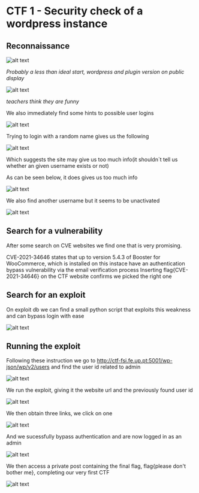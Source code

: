 # CTF 1 - Security check of a wordpress instance 

## Reconnaissance

![alt text](https://git.fe.up.pt/fsi/fsi2223/l11g03/-/raw/main/imgs/ctf1img1.PNG "Title")

*Probably a less than ideal start, wordpress and plugin version on public display*

![alt text](https://git.fe.up.pt/fsi/fsi2223/l11g03/-/raw/main/imgs/ctf1img2.PNG "Title")

*teachers think they are funny*

We also immediately find some hints to possible user logins

![alt text](https://git.fe.up.pt/fsi/fsi2223/l11g03/-/raw/main/imgs/ctf1img3.PNG "Title")

Trying to login with a random name gives us the following

![alt text](https://git.fe.up.pt/fsi/fsi2223/l11g03/-/raw/main/imgs/ctf1img4.PNG "Title")

Which suggests the site may give us too much info(it shouldn´t tell us whether an given username exists or not)

As can be seen below, it does gives us too much info

![alt text](https://git.fe.up.pt/fsi/fsi2223/l11g03/-/raw/main/imgs/ctf1img5.PNG "Title")

We also find another username but it seems to be unactivated

![alt text](https://git.fe.up.pt/fsi/fsi2223/l11g03/-/raw/main/imgs/ctf1img6.PNG "Title")

## Search for a vulnerability

After some search on CVE websites we find one that is very promising.

CVE-2021-34646 states that up to version 5.4.3 of Booster for WooCommerce, which is installed on this instace have an authentication bypass vulnerability via the email verification process
Inserting flag{CVE-2021-34646} on the CTF website confirms we picked the right one

## Search for an exploit

On exploit db we can find a small python script that exploits this weakness and can bypass login with ease

![alt text](https://git.fe.up.pt/fsi/fsi2223/l11g03/-/raw/main/imgs/ctf1img7.PNG "Title")

## Running the exploit

Following these instruction we go to http://ctf-fsi.fe.up.pt:5001/wp-json/wp/v2/users and find the user id related to admin

![alt text](https://git.fe.up.pt/fsi/fsi2223/l11g03/-/raw/main/imgs/ctf1img8.PNG "Title")

We run the exploit, giving it the website url and the previously found user id

![alt text](https://git.fe.up.pt/fsi/fsi2223/l11g03/-/raw/main/imgs/ctf1img8.PNG "Title")

We then obtain three links, we click on one

![alt text](https://git.fe.up.pt/fsi/fsi2223/l11g03/-/raw/main/imgs/ctf1img9.PNG "Title")

And we sucessfully bypass authentication and are now logged in as an admin 

![alt text](https://git.fe.up.pt/fsi/fsi2223/l11g03/-/raw/main/imgs/ctf1img10.PNG "Title")

We then access a private post containing the final flag, flag{please don't bother me}, completing our very first CTF

![alt text](https://git.fe.up.pt/fsi/fsi2223/l11g03/-/raw/main/imgs/ctf1img11.PNG "Title")
